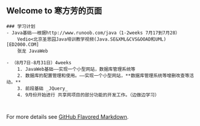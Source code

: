 ## Welcome to 寒方芳的页面

```
### 学习计划
- Java基础——根据http://www.runoob.com/java（1-2weeks 7月17到7月28）
	Vedio<北京圣思园Java培训教学视频(Java.SE&XML&CVS&OOAD和UML)[ED2000.COM]
	张龙 JavaWeb
	
- （8月7日-8月31日）4weeks
	1. JavaWeb基础——实现一个小型网站，数据库管理系统等
	2. 数据库的配置管理和使用。——实现一个小型网站，**数据库管理系统等增删改查等活动。**
	3. 前段基础 _JQuery_
	4. 9月份开始进行 共享网项目的部分功能的开发工作。（边做边学习）



```

For more details see [GitHub Flavored Markdown](https://guides.github.com/features/mastering-markdown/).

